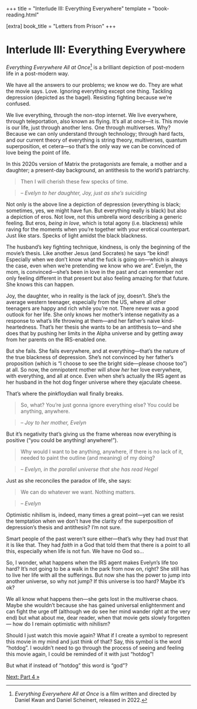 +++
title = "Interlude III: Everything Everywhere"
template = "book-reading.html"

[extra]
book_title = "Letters from Prison"
+++

# Interlude III: Everything Everywhere

_Everything Everywhere All at Once_[^film] is a brilliant depiction of post-modern life in a post-modern way.

We have all the answers to our problems; we know we do. They are what the movie says. Love. Ignoring everything except one thing. Tackling depression (depicted as the bagel). Resisting fighting because we’re confused.

We live everything, through the non-stop internet. We live everywhere, through teleportation, also known as flying. It’s all at once—it is. This movie is our life, just through another lens. One through multiverses. Why? Because we can only understand through technology; through hard facts, and our current theory of everything is string theory, multiverses, quantum superposition, et cetera—so that’s the only way we can be convinced of love being the point of life.

In this 2020s version of Matrix the protagonists are female, a mother and a daughter; a present-day background, an antithesis to the world’s patriarchy.

> Then I will cherish these few specks of time.

> – _Evelyn to her daughter, Joy, just as she’s suiciding_

Not only is the above line a depiction of depression (everything is black; sometimes, yes, we might have fun. But everything really is black) but also a depiction of eros. Not love, not this umbrella word describing a generic feeling. But eros, _being in love_, which is total agony (i.e. blackness) while raving for the moments when you’re together with your erotical counterpart. Just like stars. Specks of light amidst the black blackness.

The husband’s key fighting technique, kindness, is only the beginning of the movie’s thesis. Like another Jesus (and Socrates) he says “be kind! Especially when we don’t know what the fuck is going on—which is always the case, even when we’re pretending we know who we are”. Evelyn, the mom, is convinced—she’s been in love in the past and can remember not only feeling different in that present but also feeling amazing for that future. She knows this can happen.

Joy, the daughter, who in reality is the lack of joy, doesn’t. She’s the average western teenager, especially from the US, where all other teenagers are happy and rich while you’re not. There never was a good outlook for her life. She only knows her mother’s intense negativity as a response to what’s life throwing at them—and her father’s naive kind-heartedness. That’s her thesis she wants to be an antithesis to—and she does that by pushing her limits in the Alpha universe and by getting away from her parents on the IRS-enabled one.

But she fails. She fails everywhere, and at everything—that’s the nature of the true blackness of depression. She’s not convinced by her father’s proposition (which is “I choose to see the bright side—please choose too”) at all. So now, the omnipotent mother will _show her_ her love everywhere, with everything, and all at once. Even when she’s actually the IRS agent as her husband in the hot dog finger universe where they ejaculate cheese.

That’s where the pinkfloydian wall finally breaks.

> So, what? You’re just gonna ignore everything else? You could be anything, anywhere.

> – _Joy to her mother, Evelyn_

But it’s negativity that’s giving us the frame whereas now everything is positive (“you could be anything! anywhere!”).

> Why would I want to be anything, anywhere, if there is no lack of it, needed to paint the outline (and meaning) of my doing?

> – _Evelyn, in the parallel universe that she has read Hegel_

Just as she reconciles the paradox of life, she says:

> We can do whatever we want. Nothing matters.

> – _Evelyn_

Optimistic nihilism is, indeed, many times a great point—yet can we resist the temptation when we don’t have the clarity of the superposition of depression’s thesis and antithesis? I’m not sure.

Smart people of the past weren’t sure either—that’s why they had _trust_ that it is like that. They had _faith_ in a God that told them that there is a point to all this, especially when life is not fun. We have no God so…

So, I wonder, what happens when the IRS agent makes Evelyn’s life too hard? It’s not going to be a walk in the park from now on, right? She still has to live her life with all the sufferings. But now she has the power to jump into another universe, so why not jump? If this universe is too hard? Maybe it’s ok?

We all know what happens then—she gets lost in the multiverse chaos. Maybe she wouldn’t because she has gained universal enlightenment and can fight the urge off (although we do see her mind wander right at the very end) but what about me, dear reader, when that movie gets slowly forgotten — how do I remain optimistic with nihilism?

Should I just watch this movie again? What if I create a symbol to represent this movie in my mind and just think of that? Say, this symbol is the word “hotdog”. I wouldn’t need to go through the process of seeing and feeling this movie again, I could be reminded of it with just “hotdog”!

But what if instead of “hotdog” this word is “god”?

[^film]: _Everything Everywhere All at Once_ is a film written and directed by Daniel Kwan and Daniel Scheinert, released in 2022.

<div class="continue">
    <a href="/books/letters-from-prison/part-4/">Next: Part 4 »</a>
</div>
